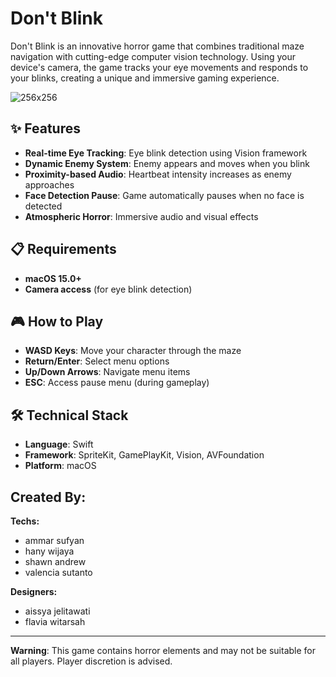 # Don't Blink 

Don't Blink is an innovative horror game that combines traditional maze navigation with cutting-edge computer vision technology. Using your device's camera, the game tracks your eye movements and responds to your blinks, creating a unique and immersive gaming experience.

![256x256](https://github.com/user-attachments/assets/a68d2e37-7333-4cd9-b4b3-9458d6c8cfd0)

## ✨ Features

- **Real-time Eye Tracking**: Eye blink detection using Vision framework
- **Dynamic Enemy System**: Enemy appears and moves when you blink
- **Proximity-based Audio**: Heartbeat intensity increases as enemy approaches
- **Face Detection Pause**: Game automatically pauses when no face is detected
- **Atmospheric Horror**: Immersive audio and visual effects

## 📋 Requirements

- **macOS 15.0+**
- **Camera access** (for eye blink detection)

## 🎮 How to Play

- **WASD Keys**: Move your character through the maze
- **Return/Enter**: Select menu options
- **Up/Down Arrows**: Navigate menu items
- **ESC**: Access pause menu (during gameplay)

## 🛠️ Technical Stack

- **Language**: Swift
- **Framework**: SpriteKit, GamePlayKit, Vision, AVFoundation
- **Platform**: macOS

## Created By:

**Techs:**
- ammar sufyan
- hany wijaya
- shawn andrew
- valencia sutanto

**Designers:**
- aissya jelitawati
- flavia witarsah

---

**Warning**: This game contains horror elements and may not be suitable for all players. Player discretion is advised.

